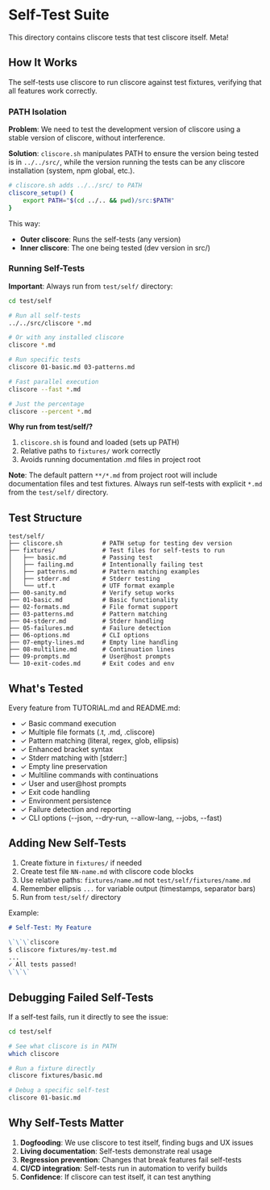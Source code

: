 # Self-Test Suite

This directory contains cliscore tests that test cliscore itself. Meta!

## How It Works

The self-tests use cliscore to run cliscore against test fixtures, verifying that all features work correctly.

### PATH Isolation

**Problem**: We need to test the development version of cliscore using a stable version of cliscore, without interference.

**Solution**: `cliscore.sh` manipulates PATH to ensure the version being tested is in `../../src/`, while the version running the tests can be any cliscore installation (system, npm global, etc.).

```sh
# cliscore.sh adds ../../src/ to PATH
cliscore_setup() {
    export PATH="$(cd ../.. && pwd)/src:$PATH"
}
```

This way:
- **Outer cliscore**: Runs the self-tests (any version)
- **Inner cliscore**: The one being tested (dev version in src/)

### Running Self-Tests

**Important**: Always run from `test/self/` directory:

```bash
cd test/self

# Run all self-tests
../../src/cliscore *.md

# Or with any installed cliscore
cliscore *.md

# Run specific tests
cliscore 01-basic.md 03-patterns.md

# Fast parallel execution
cliscore --fast *.md

# Just the percentage
cliscore --percent *.md
```

**Why run from test/self/?**
1. `cliscore.sh` is found and loaded (sets up PATH)
2. Relative paths to `fixtures/` work correctly
3. Avoids running documentation .md files in project root

**Note**: The default pattern `**/*.md` from project root will include
documentation files and test fixtures. Always run self-tests with
explicit `*.md` from the `test/self/` directory.

## Test Structure

```
test/self/
├── cliscore.sh           # PATH setup for testing dev version
├── fixtures/             # Test files for self-tests to run
│   ├── basic.md          # Passing test
│   ├── failing.md        # Intentionally failing test
│   ├── patterns.md       # Pattern matching examples
│   ├── stderr.md         # Stderr testing
│   └── utf.t             # UTF format example
├── 00-sanity.md          # Verify setup works
├── 01-basic.md           # Basic functionality
├── 02-formats.md         # File format support
├── 03-patterns.md        # Pattern matching
├── 04-stderr.md          # Stderr handling
├── 05-failures.md        # Failure detection
├── 06-options.md         # CLI options
├── 07-empty-lines.md     # Empty line handling
├── 08-multiline.md       # Continuation lines
├── 09-prompts.md         # User@host prompts
└── 10-exit-codes.md      # Exit codes and env

```

## What's Tested

Every feature from TUTORIAL.md and README.md:

- ✓ Basic command execution
- ✓ Multiple file formats (.t, .md, .cliscore)
- ✓ Pattern matching (literal, regex, glob, ellipsis)
- ✓ Enhanced bracket syntax
- ✓ Stderr matching with [stderr:]
- ✓ Empty line preservation
- ✓ Multiline commands with continuations
- ✓ User and user@host prompts
- ✓ Exit code handling
- ✓ Environment persistence
- ✓ Failure detection and reporting
- ✓ CLI options (--json, --dry-run, --allow-lang, --jobs, --fast)

## Adding New Self-Tests

1. Create fixture in `fixtures/` if needed
2. Create test file `NN-name.md` with cliscore code blocks
3. Use relative paths: `fixtures/name.md` not `test/self/fixtures/name.md`
4. Remember ellipsis `...` for variable output (timestamps, separator bars)
5. Run from `test/self/` directory

Example:

```markdown
# Self-Test: My Feature

\`\`\`cliscore
$ cliscore fixtures/my-test.md
...
✓ All tests passed!
\`\`\`
```

## Debugging Failed Self-Tests

If a self-test fails, run it directly to see the issue:

```bash
cd test/self

# See what cliscore is in PATH
which cliscore

# Run a fixture directly
cliscore fixtures/basic.md

# Debug a specific self-test
cliscore 01-basic.md
```

## Why Self-Tests Matter

1. **Dogfooding**: We use cliscore to test itself, finding bugs and UX issues
2. **Living documentation**: Self-tests demonstrate real usage
3. **Regression prevention**: Changes that break features fail self-tests
4. **CI/CD integration**: Self-tests run in automation to verify builds
5. **Confidence**: If cliscore can test itself, it can test anything

